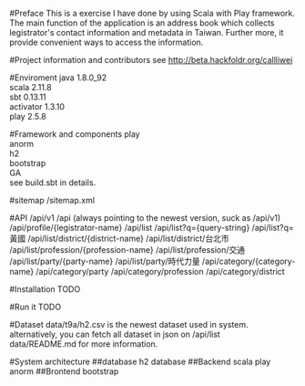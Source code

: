 #Preface
This is a exercise I have done by using Scala with Play framework.  
The main function of the application is an address book which collects legistrator's contact information and metadata in Taiwan. Further more, it provide convenient ways to access the information.

#Project information and contributors
see http://beta.hackfoldr.org/callliwei

#Enviroment
java 1.8.0_92  
scala 2.11.8  
sbt 0.13.11  
activator 1.3.10  
play 2.5.8

#Framework and components
play  
anorm  
h2  
bootstrap  
GA  
see build.sbt in details.

#sitemap
/sitemap.xml

#API
/api/v1
/api (always pointing to the newest version, suck as /api/v1)
/api/profile/{legistrator-name}
/api/list
/api/list?q={query-string}
/api/list?q=黃國
/api/list/district/{district-name}
/api/list/district/台北市
/api/list/profession/{profession-name}
/api/list/profession/交通
/api/list/party/{party-name}
/api/list/party/時代力量
/api/category/{category-name}
/api/category/party
/api/category/profession
/api/category/district


#Installation
TODO

#Run it
TODO

#Dataset
data/t9a/h2.csv is the newest dataset used in system.  
alternatively, you can fetch all dataset in json on /api/list  
data/README.md for more information.

#System architecture
##database
h2 database
##Backend
scala
play
anorm
##Brontend
bootstrap

